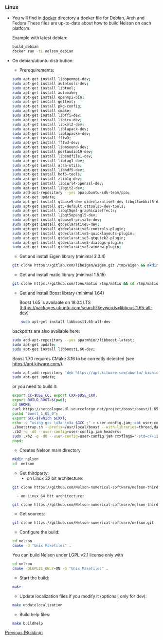 ### Linux

- You will find in [docker](https://github.com/Nelson-numerical-software/nelson/tree/master/docker) directory a docker file for Debian, Arch and Fedora
  These files are up-to-date about how to build Nelson on each platform.

  Example with latest debian:

  ```bash
  build_debian
  docker run -ti nelson_debian
  ```

- On debian/ubuntu distribution:

  - Prerequirements:

  ```bash
  sudo apt-get install libopenmpi-dev;
  sudo apt-get install autotools-dev;
  sudo apt-get install libtool;
  sudo apt-get install automake;
  sudo apt-get install openmpi-bin;
  sudo apt-get install gettext;
  sudo apt-get install pkg-config;
  sudo apt-get install cmake;
  sudo apt-get install libffi-dev;
  sudo apt-get install libicu-dev;
  sudo apt-get install libxml2-dev;
  sudo apt-get install liblapack-dev;
  sudo apt-get install liblapacke-dev;
  sudo apt-get install fftw3;
  sudo apt-get install fftw3-dev;
  sudo apt-get install libasound-dev;
  sudo apt-get install portaudio19-dev;
  sudo apt-get install libsndfile1-dev;
  sudo apt-get install libtag1-dev;
  sudo apt-get install alsa-utils;
  sudo apt-get install libhdf5-dev;
  sudo apt-get install hdf5-tools;
  sudo apt-get install zlib1g-dev;
  sudo apt-get install libcurl4-openssl-dev;
  sudo apt-get install libgit2-dev;
  sudo add-apt-repository --yes ppa:ubuntu-sdk-team/ppa;
  sudo apt-get update;
  sudo apt-get install qtbase5-dev qtdeclarative5-dev libqt5webkit5-dev libsqlite3-dev;
  sudo apt-get install qt5-default qttools5-dev-tools;
  sudo apt-get install libqt5qml-graphicaleffects;
  sudo apt-get install libqt5opengl5-dev;
  sudo apt-get install qtbase5-private-dev;
  sudo apt-get install qtdeclarative5-dev;
  sudo apt-get install qtdeclarative5-controls-plugin;
  sudo apt-get install qtdeclarative5-quicklayouts-plugin;
  sudo apt-get install qtdeclarative5-qtquick2-plugin;
  sudo apt-get install qtdeclarative5-dialogs-plugin;
  sudo apt-get install qtdeclarative5-window-plugin;
  ```

  - Get and install Eigen library (minimal 3.3.4)

  ```bash
  git clone https://gitlab.com/libeigen/eigen.git /tmp/eigen && mkdir /tmp/eigen-build && cd /tmp/eigen && git checkout 3.3.4 && cd - && cd /tmp/eigen-build && cmake . /tmp/eigen && make -j4 && sudo make install && cd -;
  ```

  - Get and install matio library (minimal 1.5.15)

  ```bash
  git clone https://github.com/tbeu/matio /tmp/matio && cd /tmp/matio && git checkout v1.5.16 && cd /tmp/matio && ./autogen.sh && ./configure --enable-shared --enable-mat73=yes --enable-extended-sparse=no --with-pic && make && make install
  ```

  - Get and install Boost library (minimal 1.64)

    Boost 1.65 is available on 18.04 LTS [https://packages.ubuntu.com/search?keywords=libboost1.65-all-dev]

  ```bash
      sudo apt-get install libboost1.65-all-dev
  ```

  backports are also available here:

  ```bash
  sudo add-apt-repository --yes ppa:mhier/libboost-latest;
  sudo apt-get update;
  sudo apt-get install libboost1.68-dev;
  ```

  Boost 1.70 requires CMake 3.16 to be correctly detected (see https://apt.kitware.com/).

  ```bash
  sudo apt-add-repository 'deb https://apt.kitware.com/ubuntu/ bionic main'
  sudo apt-get update;
  ```

  or you need to build it:

  ```bash
  export CC=$USE_CC; export CXX=$USE_CXX;
  export BUILD_ROOT=$(pwd);
  cd $HOME;
  curl https://netcologne.dl.sourceforge.net/project/boost/boost/1.65.0/boost_1_65_0.tar.bz2 | tar xj;
  pushd "boost_1_65_0";
  export GCC=$(which $CXX);
  echo -e "using gcc \x3a \x3a $GCC ;" > user-config.jam; cat user-config.jam;
  ./bootstrap.sh --prefix=/usr/local/boost --with-libraries=thread,date_time,filesystem,system,program_options,chrono,regex,locale,iostreams;
  ./b2 -q -d0 --user-config=user-config.jam headers;
  sudo ./b2 -q -d0 --user-config=user-config.jam cxxflags="-std=c++11 -fPIC" threading=multi link=shared install;
  popd;
  ```

  - Creates Nelson main directory

  ```bash
  mkdir nelson
  cd  nelson
  ```

  - Get thirdparty:
    - on Linux 32 bit architecture:

  ```bash
  git clone https://github.com/Nelson-numerical-software/nelson-thirdparty-linux32.git
  ```

        - on Linux 64 bit architecture:

  ```bash
  git clone https://github.com/Nelson-numerical-software/nelson-thirdparty-linux64.git
  ```

  - Get sources:

  ```bash
  git clone https://github.com/Nelson-numerical-software/nelson.git
  ```

  - Configure the build:

  ```bash
  cd nelson
  cmake -G "Unix Makefiles" .
  ```

  You can build Nelson under LGPL v2.1 license only with

  ```bash
  cd nelson
  cmake -DLGPL21_ONLY=ON -G "Unix Makefiles" .
  ```

  - Start the build:

  ```bash
  make
  ```

  - Update localization files if you modify it (optional, only for dev):

  ```bash
  make updatelocalization
  ```

  - Build help files:

  ```bash
  make buildhelp
  ```

[Previous (Building)](BUILDING.md)
